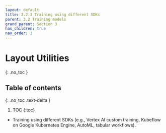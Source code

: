 ```yaml
---
layout: default
title: 3.2.3 Training using different SDKs
parent: 3.2 Training models
grand_parent: Section 3
has_children: true
nav_order: 3
---
```


# Layout Utilities
{: .no_toc }

## Table of contents
{: .no_toc .text-delta }

1. TOC
{:toc}


* Training using different SDKs (e.g., Vertex AI custom training, Kubeflow on Google Kubernetes Engine, AutoML, tabular workflows).
